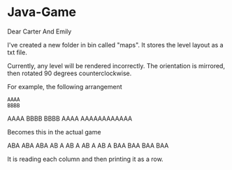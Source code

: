 # Java-Game

Dear Carter And Emily

I've created a new folder in bin called "maps".
It stores the level layout as a txt file.

Currently, any level will be rendered incorrectly.
The orientation is mirrored, then rotated 90 degrees counterclockwise.

For example, the following arrangement

    AAAA    
    BBBB    
AAAA    BBBB
BBBB    AAAA
AAAAAAAAAAAA

Becomes this in the actual game

  ABA
  ABA
  ABA
AB  A
AB  A
AB  A
AB  A
  BAA
  BAA
  BAA
  BAA
  
It is reading each column and then printing it as a row.




